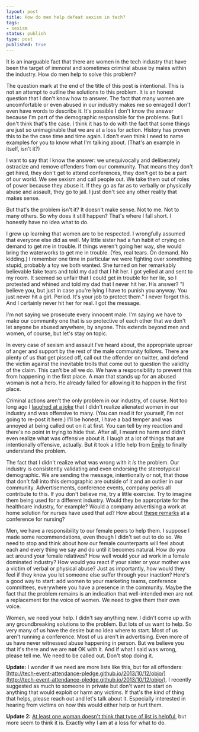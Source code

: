 ```yaml
---
layout: post
title: How do men help defeat sexism in tech?
tags:
- sexism
status: publish
type: post
published: true
---
```


<p class="intro">It is an inarguable fact that there are women in the tech industry that have been the target of immoral and sometimes criminal abuse by males within the industry. How do men help to solve this problem?</p>

The question mark at the end of the title of this post is intentional. This is not an attempt to outline the solutions to this problem. It is an honest question that I don't know how to answer. The fact that many women are uncomfortable or even abused in our industry makes me so enraged I don't even have words to describe it. It's possible I don't know the answer because I'm part of the demographic responsible for the problems. But I don't think that's the case. I think it has to do with the fact that some things are just so unimaginable that we are at a loss for action. History has proven this to be the case time and time again. I don't even think I need to name examples for you to know what I'm talking about. (That's an example in itself, isn't it?)

I want to say that I know the answer: we unequivocally and deliberately ostracize and remove offenders from our community. That means they don't get hired, they don't get to attend conferences, they don't get to be a part of our world. We see sexism and call people out. We take them out of roles of power because they abuse it. If they go as far as to verbally or physically abuse and assault, they go to jail. I just don't see any other reality that makes sense.

But that's the problem isn't it? It doesn't make sense. Not to me. Not to many others. So why does it still happen? That's where I fall short. I honestly have no idea what to do.

I grew up learning that women are to be respected. I wrongfully assumed that everyone else did as well. My little sister had a fun habit of crying on demand to get me in trouble. If things weren't going her way, she would bring the waterworks to get me in trouble. (Yes, real tears. On demand. No kidding.) I remember one time in particular we were fighting over something stupid, probably a toy we both wanted. She turned on her remarkably believable fake tears and told my dad that I hit her. I got yelled at and sent to my room. It seemed so unfair that I could get in trouble for her lie, so I protested and whined and told my dad that I never hit her. His answer? "I believe you, but just in case you're lying I have to punish you anyway. You just never hit a girl. Period. It's your job to protect them." I never forgot this. And I certainly never hit her for real. I got the message.

I'm not saying we prosecute every innocent male. I'm saying we have to make our community one that is so protective of each other that we don't let anyone be abused anywhere, by anyone. This extends beyond men and women, of course, but let's stay on topic.

In every case of sexism and assault I've heard about, the appropriate uproar of anger and support by the rest of the male community follows. There are plenty of us that get pissed off, call out the offender on twitter, and defend the victim against the inevitable trolls that come out to question the validity of the claim. This can't be all we do. We have a responsibility to prevent this from happening in the first place. A man that stands up for an abused woman is not a hero. He already failed for allowing it to happen in the first place.

Criminal actions aren't the only problem in our industry, of course. Not too long ago I [laughed at a joke](https://twitter.com/jonathanedean/status/371414657460076545) that I didn't realize alienated women in our industry and was offensive to many. (You can read it for yourself, I'm not going to re-post it here.) I'll be honest, I have a bad temper and was annoyed at being called out on it at first. You can tell by my reaction and there's no point in trying to hide that. After all, I meant no harm and didn't even realize what was offensive about it. I laugh at a lot of things that are intentionally offensive, actually. But it took a little help from [Emily](https://twitter.com/nexxylove) to finally understand the problem.

The fact that I didn't realize what was wrong with it _is_ the problem. Our industry is consistently validating and even endorsing the stereotypical demographic. We are sending the message, intentionally or not, that those that don't fall into this demographic are outside of it and an outlier in our community. Advertisements, conference events, company perks all contribute to this. If you don't believe me, try a little exercise. Try to imagine them being used for a different industry. Would they be appropriate for the healthcare industry, for example? Would a company advertising a work at home solution for nurses have used that ad? How about [these remarks](http://www.motherjones.com/media/2012/04/silicon-valley-brogrammer-culture-sexist-sxsw) at a conference for nursing?

Men, we have a responsibility to our female peers to help them. I suppose I made some recommendations, even though I didn't set out to do so. We need to stop and think about how our female counterparts will feel about each and every thing we say and do until it becomes natural. How do you act around your female relatives? How well would your ad work in a female dominated industry? How would you react if your sister or your mother was a victim of verbal or physical abuse? Just as importantly, how would they feel if they knew you let someone else suffer through your inaction? Here's a good way to start: add women to your marketing teams, conference committees, everywhere you have a presence in the community. Maybe the fact that the problem remains is an indication that well-intended men are not a replacement for the voice of women. We need to give them their own voice.

Women, we need your help. I didn't say anything new. I didn't come up with any groundbreaking solutions to the problem. But lots of us want to help. So very many of us have the desire but no idea where to start. Most of us aren't running a conference. Most of us aren't in advertising. Even more of us have never witnessed abuse happening in person. But we believe you that it's there and we are __not__ OK with it. And if what I said was wrong, please tell me. We need to be called out. Don't stop doing it.

__Update:__ I wonder if we need are more lists like this, but for all offenders: [http://tech-event-attendance-pledge.github.io/2013/10/12/objo/](http://tech-event-attendance-pledge.github.io/2013/10/12/objo/). I recently suggested as much to someone in private but don't want to start on anything that would exploit or harm any victims. If that's the kind of thing that helps, please reach out and let's talk about it. Especially interested in hearing from victims on how this would either help or hurt them.

__Update 2:__ [At least one woman doesn't think that type of list is helpful](https://twitter.com/keavy/status/389555310131560448), but more seem to think it is. Exactly why I am at a loss for what to do.
